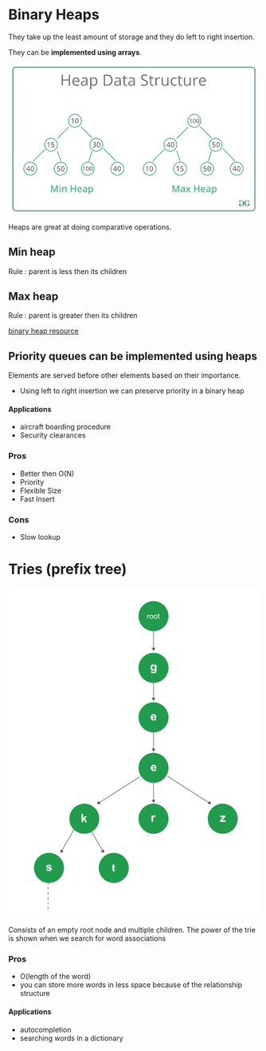 # Binary Heaps

They take up the least amount of storage and they do left to right insertion.

They can be **implemented using arrays**.

![max heap](.\heaps.png)

Heaps are great at doing comparative operations.

## Min heap

Rule : parent is less then its children

## Max heap

Rule : parent is greater then its children

[binary heap resource](https://visualgo.net/en/heap)

## Priority queues can be implemented using heaps

Elements are served before other elements based on their importance.

- Using left to right insertion we can preserve priority in a binary heap

#### Applications

- aircraft boarding procedure
- Security clearances

### Pros

- Better then O(N)
- Priority
- Flexible Size
- Fast Insert

### Cons

- Slow lookup

# Tries (prefix tree)

![Trie example](.\Trie.png)

Consists of an empty root node and multiple children.
The power of the trie is shown when we search for word associations

### Pros

- O(length of the word)
- you can store more words in less space because of the relationship structure

#### Applications

- autocompletion
- searching words in a dictionary
